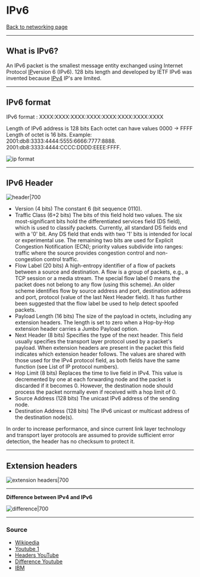 # IPv6
[Back to networking page](./index.md)

---

## What is IPv6?
An IPv6 packet is the smallest message entity exchanged using Internet Protocol [IP](IP.md)version 6 (IPv6). 128 bits length and developed by IETF IPv6 was invented because [IPv4](IPv4.md) IP's are limited.

---

## IPv6 format
IPv6 format : XXXX:XXXX:XXXX:XXXX:XXXX:XXXX:XXXX:XXXX

Length of IPv6 address is 128 bits
Each octet can have values 0000 -> FFFF 
Length of octet is 16 bits.
Example:
2001:db8:3333:4444:5555:6666:7777:8888. 2001:db8:3333:4444:CCCC:DDDD:EEEE:FFFF.

![ip format](https://www.redhat.com/sysadmin/sites/default/files/styles/embed_medium/public/2019-09/IPv6%20addresses.png?itok=AlrTREni)

---

## IPv6 Header
![header|700](https://upload.wikimedia.org/wikipedia/commons/6/6b/IPv6_header_rv1.png)

- Version (4 bits)
	The constant 6 (bit sequence 0110).
- Traffic Class (6+2 bits)
	The bits of this field hold two values. The six most-significant bits hold the differentiated services field (DS field), which is used to classify packets. Currently, all standard DS fields end with a '0' bit. Any DS field that ends with two '1' bits is intended for local or experimental use.
	The remaining two bits are used for Explicit Congestion Notification (ECN); priority values subdivide into ranges: traffic where the source provides congestion control and non-congestion control traffic.
- Flow Label (20 bits)
	A high-entropy identifier of a flow of packets between a source and destination. A flow is a group of packets, e.g., a TCP session or a media stream. The special flow label 0 means the packet does not belong to any flow (using this scheme). An older scheme identifies flow by source address and port, destination address and port, protocol (value of the last Next Header field). It has further been suggested that the flow label be used to help detect spoofed packets.
- Payload Length (16 bits)
	The size of the payload in octets, including any extension headers. The length is set to zero when a Hop-by-Hop extension header carries a Jumbo Payload option.
- Next Header (8 bits)
	Specifies the type of the next header. This field usually specifies the transport layer protocol used by a packet's payload. When extension headers are present in the packet this field indicates which extension header follows. The values are shared with those used for the IPv4 protocol field, as both fields have the same function (see List of IP protocol numbers).
- Hop Limit (8 bits)
	Replaces the time to live field in IPv4. This value is decremented by one at each forwarding node and the packet is discarded if it becomes 0. However, the destination node should process the packet normally even if received with a hop limit of 0.
- Source Address (128 bits)
	The unicast IPv6 address of the sending node.
- Destination Address (128 bits)
	The IPv6 unicast or multicast address of the destination node(s).


In order to increase performance, and since current link layer technology and transport layer protocols are assumed to provide sufficient error detection, the header has no checksum to protect it.

---

## Extension headers
![extension headers|700](https://media.geeksforgeeks.org/wp-content/uploads/next-header-2.png)

---

**Difference between IPv4 and IPv6**

![difference|700](https://4.bp.blogspot.com/-pBo1LxiPYoE/WNOgKMJmBII/AAAAAAAAAeY/D_kfnwJQYIAc74IFyxcjgQJ489ZsFtf-gCLcB/s1600/p4.png)

---

### Source
- [Wikipedia](https://en.wikipedia.org/wiki/IPv6_packet)
- [Youtube 1](https://youtu.be/1GbJUAcHfKU)
- [Headers YouTube ](https://youtu.be/ukEJ3V7iX94)
- [Difference Youtube](https://youtu.be/MYYaeu_qiH4)
- [IBM](https://www.ibm.com/docs/en/ts4500-tape-library?topic=functionality-ipv4-ipv6-address-formats)